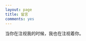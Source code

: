```yaml
---
layout: page
title: 留言
comments: yes
---
```


当你在注视我的时候，我也在注视着你。

<div class="ds-recent-visitors" ></div>
<!--多说js加载开始，一个页面只需要加载一次 -->
<script type="text/javascript">
var duoshuoQuery = {short_name:"huangtuzhi"};
(function() {
    var ds = document.createElement('script');
    ds.type = 'text/javascript';ds.async = true;
    ds.src = 'http://static.duoshuo.com/embed.js';
    ds.charset = 'UTF-8';
    (document.getElementsByTagName('head')[0] || document.getElementsByTagName('body')[0]).appendChild(ds);
})();
</script>
